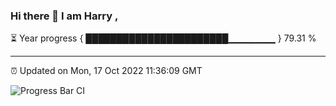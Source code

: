 ### Hi there 👋 I am Harry , 

⏳ Year progress { ███████████████████████▁▁▁▁▁▁▁ } 79.31 %

---

⏰ Updated on Mon, 17 Oct 2022 11:36:09 GMT

![Progress Bar CI](https://github.com/duykhang68/duykhang68/workflows/Progress%20Bar%20CI/badge.svg)
